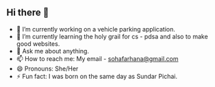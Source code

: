 ## Hi there 👋

- 🔭 I’m currently working on a vehicle parking application.
- 🌱 I’m currently learning the holy grail for cs - pdsa and also to make good websites.
- 💬 Ask me about anything.
- 📫 How to reach me: My email - sohafarhana@gmail.com
- 😄 Pronouns: She/Her
- ⚡ Fun fact: I was born on the same day as Sundar Pichai.

